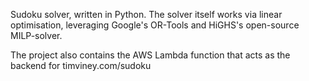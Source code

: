 Sudoku solver, written in Python. The solver itself works via linear optimisation, leveraging Google's OR-Tools and HiGHS's open-source MILP-solver.

The project also contains the AWS Lambda function that acts as the backend for timviney.com/sudoku
